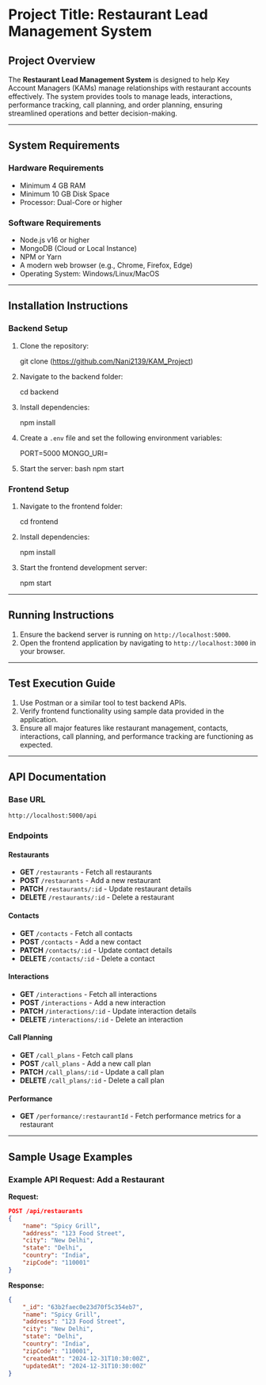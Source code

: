 # Project Title: Restaurant Lead Management System

## Project Overview
The **Restaurant Lead Management System** is designed to help Key Account Managers (KAMs) manage relationships with restaurant accounts effectively. The system provides tools to manage leads, interactions, performance tracking, call planning, and order planning, ensuring streamlined operations and better decision-making.

---

## System Requirements

### Hardware Requirements
- Minimum 4 GB RAM
- Minimum 10 GB Disk Space
- Processor: Dual-Core or higher

### Software Requirements
- Node.js v16 or higher
- MongoDB (Cloud or Local Instance)
- NPM or Yarn
- A modern web browser (e.g., Chrome, Firefox, Edge)
- Operating System: Windows/Linux/MacOS

---

## Installation Instructions

### Backend Setup
1. Clone the repository:
    
    git clone (https://github.com/Nani2139/KAM_Project)

2. Navigate to the backend folder:
   
    cd backend
    
3. Install dependencies:
    
    npm install
    
4. Create a `.env` file and set the following environment variables:

    PORT=5000
    MONGO_URI=<Your MongoDB Connection URL>
    
5. Start the server:
    bash
    npm start
    

### Frontend Setup
1. Navigate to the frontend folder:
    
    cd frontend
    
2. Install dependencies:
    
    npm install
    
3. Start the frontend development server:
    
    npm start
    

---

## Running Instructions

1. Ensure the backend server is running on `http://localhost:5000`.
2. Open the frontend application by navigating to `http://localhost:3000` in your browser.

---

## Test Execution Guide

1. Use Postman or a similar tool to test backend APIs.
2. Verify frontend functionality using sample data provided in the application.
3. Ensure all major features like restaurant management, contacts, interactions, call planning, and performance tracking are functioning as expected.

---

## API Documentation

### Base URL
`http://localhost:5000/api`

### Endpoints

#### Restaurants
- **GET** `/restaurants` - Fetch all restaurants
- **POST** `/restaurants` - Add a new restaurant
- **PATCH** `/restaurants/:id` - Update restaurant details
- **DELETE** `/restaurants/:id` - Delete a restaurant

#### Contacts
- **GET** `/contacts` - Fetch all contacts
- **POST** `/contacts` - Add a new contact
- **PATCH** `/contacts/:id` - Update contact details
- **DELETE** `/contacts/:id` - Delete a contact

#### Interactions
- **GET** `/interactions` - Fetch all interactions
- **POST** `/interactions` - Add a new interaction
- **PATCH** `/interactions/:id` - Update interaction details
- **DELETE** `/interactions/:id` - Delete an interaction

#### Call Planning
- **GET** `/call_plans` - Fetch call plans
- **POST** `/call_plans` - Add a new call plan
- **PATCH** `/call_plans/:id` - Update a call plan
- **DELETE** `/call_plans/:id` - Delete a call plan

#### Performance
- **GET** `/performance/:restaurantId` - Fetch performance metrics for a restaurant

---

## Sample Usage Examples

### Example API Request: Add a Restaurant
**Request:**
```json
POST /api/restaurants
{
    "name": "Spicy Grill",
    "address": "123 Food Street",
    "city": "New Delhi",
    "state": "Delhi",
    "country": "India",
    "zipCode": "110001"
}
```
**Response:**
```json
{
    "_id": "63b2faec0e23d70f5c354eb7",
    "name": "Spicy Grill",
    "address": "123 Food Street",
    "city": "New Delhi",
    "state": "Delhi",
    "country": "India",
    "zipCode": "110001",
    "createdAt": "2024-12-31T10:30:00Z",
    "updatedAt": "2024-12-31T10:30:00Z"
}
```


